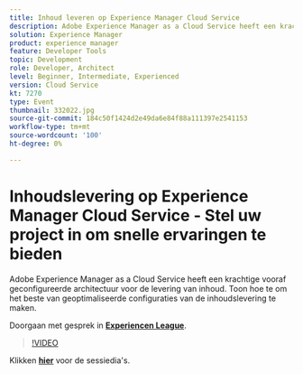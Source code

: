 ```yaml
---
title: Inhoud leveren op Experience Manager Cloud Service
description: Adobe Experience Manager as a Cloud Service heeft een krachtige vooraf geconfigureerde architectuur voor de levering van inhoud. Toon hoe te om het beste van geoptimaliseerde configuraties van de inhoudslevering te maken. Deze sessie is afgeleverd als onderdeel van de Adobe Developers Live Content-gebeurtenis.
solution: Experience Manager
product: experience manager
feature: Developer Tools
topic: Development
role: Developer, Architect
level: Beginner, Intermediate, Experienced
version: Cloud Service
kt: 7270
type: Event
thumbnail: 332022.jpg
source-git-commit: 184c50f1424d2e49da6e84f88a111397e2541153
workflow-type: tm+mt
source-wordcount: '100'
ht-degree: 0%

---
```



# Inhoudslevering op Experience Manager Cloud Service - Stel uw project in om snelle ervaringen te bieden

Adobe Experience Manager as a Cloud Service heeft een krachtige vooraf geconfigureerde architectuur voor de levering van inhoud. Toon hoe te om het beste van geoptimaliseerde configuraties van de inhoudslevering te maken.

Doorgaan met gesprek in **[Experiencen League](http://adobe.ly/36Yd3v6)**.

>[!VIDEO](https://video.tv.adobe.com/v/332022/?quality=12&learn=on&hidetitle=true)

Klikken **[hier](/help/adobe-developers-live/assets/content-delivery-on-aemcs.pdf)** voor de sessiedia&#39;s.
